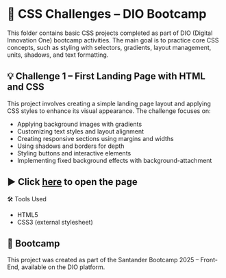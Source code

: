 # 📁 CSS Challenges – DIO Bootcamp
This folder contains basic CSS projects completed as part of DIO (Digital Innovation One) bootcamp activities.
The main goal is to practice core CSS concepts, such as styling with selectors, gradients, layout management, units, shadows, and text formatting.

## 💡 Challenge 1 – First Landing Page with HTML and CSS
This project involves creating a simple landing page layout and applying CSS styles to enhance its visual appearance.
The challenge focuses on:

- Applying background images with gradients
- Customizing text styles and layout alignment
- Creating responsive sections using margins and widths
- Using shadows and borders for depth
- Styling buttons and interactive elements
- Implementing fixed background effects with background-attachment


## ▶️ Click [here](https://diolandingpagechallenge.netlify.app/) to open the page

🛠️ Tools Used

- HTML5
- CSS3 (external stylesheet)

## 📌 Bootcamp
This project was created as part of the Santander Bootcamp 2025 – Front-End, available on the DIO platform.
